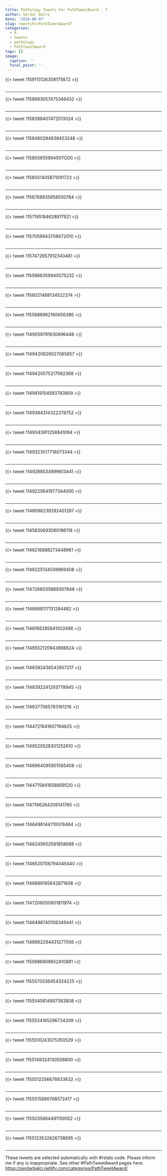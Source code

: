 ```yaml
---
title: Pathology Tweets For PathTweetAward - 7
author: Serdar Balci
date: '2019-08-07'
slug: tweetsForPathTweetAward7
categories:
  - R
  - tweets
  - pathology
  - PathTweetAward
tags: []
image:
  caption: ''
  focal_point: ''
---
```



{{< tweet 1159113126308175872 >}}
<br>
<br>
<hr>
{{< tweet 1158683057475346432 >}}
<br>
<br>
<hr>
{{< tweet 1158388407472513024 >}}
<br>
<br>
<hr>
{{< tweet 1158480284838453248 >}}
<br>
<br>
<hr>
{{< tweet 1158056559945011200 >}}
<br>
<br>
<hr>
{{< tweet 1158051405871091723 >}}
<br>
<br>
<hr>
{{< tweet 1156768835858550784 >}}
<br>
<br>
<hr>
{{< tweet 1157195184628817921 >}}
<br>
<br>
<hr>
{{< tweet 1157059943708672010 >}}
<br>
<br>
<hr>
{{< tweet 1157472657912340481 >}}
<br>
<br>
<hr>
{{< tweet 1155866359940575232 >}}
<br>
<br>
<hr>
{{< tweet 1156021489134522374 >}}
<br>
<br>
<hr>
{{< tweet 1155886962160656386 >}}
<br>
<br>
<hr>
{{< tweet 1149059791630696448 >}}
<br>
<br>
<hr>
{{< tweet 1149420829027065857 >}}
<br>
<br>
<hr>
{{< tweet 1149420575217082368 >}}
<br>
<br>
<hr>
{{< tweet 1149419154593783809 >}}
<br>
<br>
<hr>
{{< tweet 1149384314322378752 >}}
<br>
<br>
<hr>
{{< tweet 1149343911258841094 >}}
<br>
<br>
<hr>
{{< tweet 1149323517718073344 >}}
<br>
<br>
<hr>
{{< tweet 1149288534999613441 >}}
<br>
<br>
<hr>
{{< tweet 1149225641977344000 >}}
<br>
<br>
<hr>
{{< tweet 1146096239282401287 >}}
<br>
<br>
<hr>
{{< tweet 1145830693060186118 >}}
<br>
<br>
<hr>
{{< tweet 1146216888273448961 >}}
<br>
<br>
<hr>
{{< tweet 1146225134509969408 >}}
<br>
<br>
<hr>
{{< tweet 1147268035889307648 >}}
<br>
<br>
<hr>
{{< tweet 1146868117131284482 >}}
<br>
<br>
<hr>
{{< tweet 1146166285841002496 >}}
<br>
<br>
<hr>
{{< tweet 1146552120943898624 >}}
<br>
<br>
<hr>
{{< tweet 1146392436542857217 >}}
<br>
<br>
<hr>
{{< tweet 1146392241293778945 >}}
<br>
<br>
<hr>
{{< tweet 1146377565793161216 >}}
<br>
<br>
<hr>
{{< tweet 1144721941607194625 >}}
<br>
<br>
<hr>
{{< tweet 1146520528301252610 >}}
<br>
<br>
<hr>
{{< tweet 1146964095901585408 >}}
<br>
<br>
<hr>
{{< tweet 1144715841658859520 >}}
<br>
<br>
<hr>
{{< tweet 1147196264209141765 >}}
<br>
<br>
<hr>
{{< tweet 1146498144710078464 >}}
<br>
<br>
<hr>
{{< tweet 1146245602591858688 >}}
<br>
<br>
<hr>
{{< tweet 1146520706794045440 >}}
<br>
<br>
<hr>
{{< tweet 1146886195642871808 >}}
<br>
<br>
<hr>
{{< tweet 1147208050601811974 >}}
<br>
<br>
<hr>
{{< tweet 1146498740108349441 >}}
<br>
<br>
<hr>
{{< tweet 1146962294431277056 >}}
<br>
<br>
<hr>
{{< tweet 1155686808652410881 >}}
<br>
<br>
<hr>
{{< tweet 1155570336454324225 >}}
<br>
<br>
<hr>
{{< tweet 1155540614907383808 >}}
<br>
<br>
<hr>
{{< tweet 1155534165296734209 >}}
<br>
<br>
<hr>
{{< tweet 1155510243075350529 >}}
<br>
<br>
<hr>
{{< tweet 1155149324130508800 >}}
<br>
<br>
<hr>
{{< tweet 1155512256676933632 >}}
<br>
<br>
<hr>
{{< tweet 1155515890768572417 >}}
<br>
<br>
<hr>
{{< tweet 1155035864491159552 >}}
<br>
<br>
<hr>
{{< tweet 1155123532826738695 >}}
<br>
<br>
<hr>


These tweets are selected automatically with #rstats code. Please inform me if any is inappropriate.
See other #PathTweetAward pages here: https://serdarbalci.netlify.com/categories/PathTweetAward/
